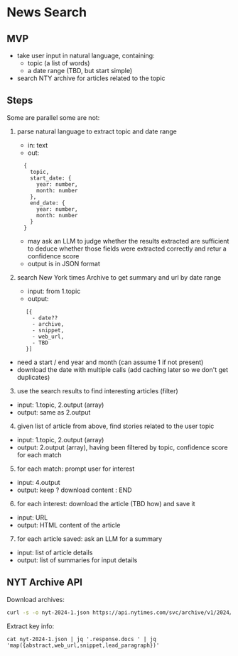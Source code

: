 # News Search

## MVP
- take user input in natural language,  containing:
  - topic (a list of words)
  - a date range (TBD, but start simple)
- search NTY archive for articles related to the topic

## Steps 

Some are parallel some are not:

1. parse natural language to extract topic and date range
    - in: text
    - out: 
    ```
      {
        topic,
        start_date: {
          year: number,
          month: number
        },
        end_date: {
          year: number,
          month: number
        }
      }
      ```

    - may ask an LLM to judge whether the results extracted are sufficient to deduce whether
    those fields were extracted correctly and retur a confidence score
    - output is in JSON format

2.  search New York times Archive to get summary and url by date range
    - input: from 1.topic
    - output:
```
      [{
        - date??
        - archive,
        - snippet,
        - web_url,
        - TBD
      }]
```
  - need a start / end year and month (can assume 1 if not present)
  - download the date with multiple calls (add caching later so we don't get duplicates)

3.  use the search results to find interesting articles (filter)
  - input: 1.topic, 2.output (array)
  - output: same as 2.output

4.  given list of article from above, find stories related to the user topic
  - input: 1.topic, 2.output (array)
  - output: 2.output (array), having been filtered by topic, confidence score for each match

5.  for each match: prompt user for interest
  - input: 4.output
  - output: keep ? download content : END

6.  for each interest: download the article (TBD how) and save it
  - input: URL
  - output: HTML content of the article

7.  for each article saved: ask an LLM for a summary
  - input: list of article details 
  - output: list of summaries for input details

## NYT Archive API

Download archives:

``` sh a
curl -s -o nyt-2024-1.json https://api.nytimes.com/svc/archive/v1/2024/1.json\?api-key\=<NYT_API_KEY>
```

Extract key info:
```
cat nyt-2024-1.json | jq '.response.docs ' | jq 'map({abstract,web_url,snippet,lead_paragraph})'
```